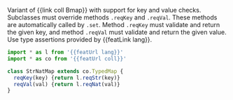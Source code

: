 Variant of {{link coll Bmap}} with support for key and value checks. Subclasses must override methods `.reqKey` and `.reqVal`. These methods are automatically called by `.set`. Method `.reqKey` must validate and return the given key, and method `.reqVal` must validate and return the given value. Use type assertions provided by {{featLink lang}}.

```js
import * as l from '{{featUrl lang}}'
import * as co from '{{featUrl coll}}'

class StrNatMap extends co.TypedMap {
  reqKey(key) {return l.reqStr(key)}
  reqVal(val) {return l.reqNat(val)}
}
```
